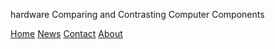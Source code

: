 hardware
Comparing and Contrasting Computer Components
<div class="topnav" id="myTopnav">
 <a href="home.html">Home</a>
 <a href="news.html">News</a>
 <a href="contact.html">Contact</a>
 <a href=”about.html">About</a>
</div>
